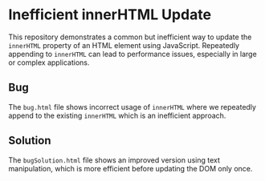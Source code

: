 # Inefficient innerHTML Update

This repository demonstrates a common but inefficient way to update the `innerHTML` property of an HTML element using JavaScript.  Repeatedly appending to `innerHTML` can lead to performance issues, especially in large or complex applications.

## Bug
The `bug.html` file shows incorrect usage of `innerHTML` where we repeatedly append to the existing `innerHTML` which is an inefficient approach.

## Solution
The `bugSolution.html` file shows an improved version using text manipulation, which is more efficient before updating the DOM only once.